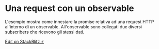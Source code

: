 # Una request con un observable

L'esempio mostra come innestare la promise relativa ad una request HTTP al'interno di un observable. All'observable sono collegati due diversi subscribers che ricevono gli stessi dati.

[Edit on StackBlitz ⚡️](https://stackblitz.com/edit/rxjs-sswobstempt)
